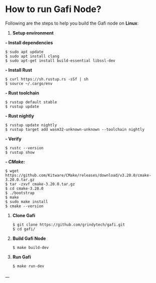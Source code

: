 # How to run Gafi Node?

Following are the steps to help you build the Gafi node on **Linux**:

1. **Setup environment**

**- Install dependencies**

```
$ sudo apt update
$ sudo apt install clang
$ sudo apt-get install build-essential libssl-dev
```

**- Install Rust**

```
$ curl https://sh.rustup.rs -sSf | sh
$ source ~/.cargo/env
```

**- Rust toolchain**

```
$ rustup default stable
$ rustup update
```

**- Rust nightly**

```
$ rustup update nightly
$ rustup target add wasm32-unknown-unknown --toolchain nightly
```

**- Verify**

```
$ rustc --version
$ rustup show
```

_**- CMake:**_

```
$ wget https://github.com/Kitware/CMake/releases/download/v3.20.0/cmake-3.20.0.tar.gz
$ tar -zxvf cmake-3.20.0.tar.gz
$ cd cmake-3.20.0
$ ./bootstrap
$ make
$ sudo make install
$ cmake --version
```

1.  **Clone Gafi**

    ```
    $ git clone https://github.com/grindytech/gafi.git
    $ cd gafi/
    ```
2.  **Build Gafi Node**

    ```
    $ make build-dev
    ```
3.  **Run Gafi**

    ```
    $ make run-dev
    ```

__

